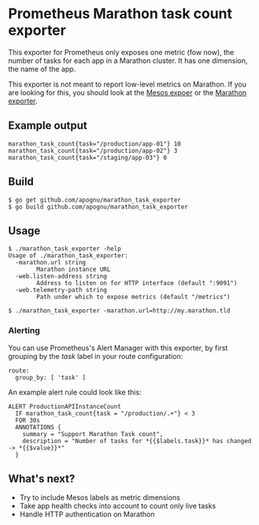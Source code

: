 # Prometheus Marathon task count exporter

This exporter for Prometheus only exposes one metric (fow now), the number of tasks for each app in a Marathon cluster. It has one dimension, the name of the app.

This exporter is not meant to report low-level metrics on Marathon. If you are looking for this, you should look at the [Mesos expoer](https://github.com/prometheus-junkyard/mesos_exporter) or the [Marathon exporter](https://github.com/prometheus-junkyard/mesos_exporter).

## Example output

```
marathon_task_count{task="/production/app-01"} 10
marathon_task_count{task="/production/app-02"} 3
marathon_task_count{task="/staging/app-03"} 0
```

## Build

```
$ go get github.com/apognu/marathon_task_exporter
$ go build github.com/apognu/marathon_task_exporter
```

## Usage

```
$ ./marathon_task_exporter -help
Usage of ./marathon_task_exporter:
  -marathon.url string
        Marathon instance URL
  -web.listen-address string
        Address to listen on for HTTP interface (default ":9091")
  -web.telemetry-path string
        Path under which to expose metrics (default "/metrics")

$ ./marathon_task_exporter -marathon.url=http://my.marathon.tld
```

### Alerting

You can use Prometheus's Alert Manager with this exporter, by first grouping by the _task_ label in your route configuration:

```
route:
  group_by: [ 'task' ]
```

An example alert rule could look like this:

```
ALERT ProductionAPIInstanceCount
  IF marathon_task_count{task = "/production/.+"} < 3
  FOR 30s
  ANNOTATIONS {
    summary = "Support Marathon Task count",
    description = "Number of tasks for *{{$labels.task}}* has changed -> *{{$value}}*"
  }
```

## What's next?

 * Try to include Mesos labels as metric dimensions
 * Take app health checks into account to count only live tasks
 * Handle HTTP authentication on Marathon

